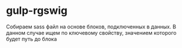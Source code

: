 # gulp-rgswig

Собираем sass файл на основе блоков, подключенных в данных.
В данном случае ищем по ключевому свойству, значением которого будет путь до блока
